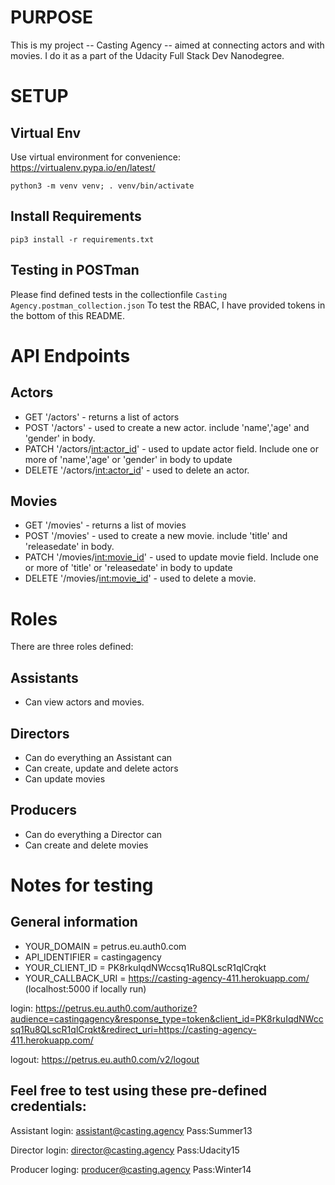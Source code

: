 # PURPOSE

This is my project -- Casting Agency -- aimed at connecting actors and with movies. I do it as a part of the Udacity Full Stack Dev Nanodegree.

# SETUP 

## Virtual Env

Use virtual environment for convenience: https://virtualenv.pypa.io/en/latest/

`python3 -m venv venv; . venv/bin/activate`

## Install Requirements
`pip3 install -r requirements.txt`

## Testing in POSTman
Please find defined tests in the collectionfile `Casting Agency.postman_collection.json`
To test the RBAC, I have provided tokens in the bottom of this README.

# API Endpoints 
## Actors
- GET '/actors'  - returns a list of actors
- POST '/actors' - used to create a new actor. include 'name','age' and 'gender' in body.
- PATCH '/actors/<int:actor_id>' - used to update actor field. Include one or more of 'name','age' or 'gender' in body to update
- DELETE '/actors/<int:actor_id>' - used to delete an actor.
## Movies
- GET '/movies' - returns a list of movies
- POST '/movies' - used to create a new movie. include 'title' and 'releasedate' in body.
- PATCH '/movies/<int:movie_id>' - used to update movie field. Include one or more of 'title' or 'releasedate' in body to update
- DELETE '/movies/<int:movie_id>' - used to delete a movie.


# Roles
There are three roles defined:

## Assistants
 - Can view actors and movies.

## Directors
 - Can do everything an Assistant can
 - Can create, update and delete actors
 - Can update movies

## Producers
- Can do everything a Director can
- Can create and delete movies



# Notes for testing

## General information
- YOUR_DOMAIN = petrus.eu.auth0.com
- API_IDENTIFIER = castingagency
- YOUR_CLIENT_ID = PK8rkuIqdNWccsq1Ru8QLscR1qlCrqkt
- YOUR_CALLBACK_URI = https://casting-agency-411.herokuapp.com/ (localhost:5000 if locally run)

login: https://petrus.eu.auth0.com/authorize?audience=castingagency&response_type=token&client_id=PK8rkuIqdNWccsq1Ru8QLscR1qlCrqkt&redirect_uri=https://casting-agency-411.herokuapp.com/

logout: https://petrus.eu.auth0.com/v2/logout

## Feel free to test using these pre-defined credentials:
Assistant login: 
assistant@casting.agency Pass:Summer13

Director login:
director@casting.agency Pass:Udacity15

Producer loging:
producer@casting.agency Pass:Winter14

